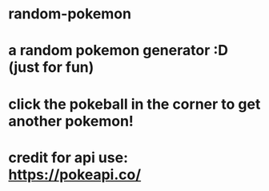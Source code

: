 # random-pokemon
# a random pokemon generator :D (just for fun)
# click the pokeball in the corner to get another pokemon!
# credit for api use: https://pokeapi.co/
